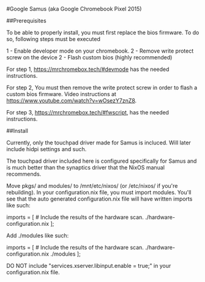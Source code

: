 #Google Samus (aka Google Chromebook Pixel 2015)

##Prerequisites

To be able to properly install, you must first replace the bios firmware. To do so, following steps must be executed

1 - Enable developer mode on your chromebook.
2 - Remove write protect screw on the device
2 - Flash custom bios (highly recommended)

For step 1, https://mrchromebox.tech/#devmode has the needed instructions.

For step 2,  You must then remove the write protect screw in order to flash a custom bios firmware. Video instructions at https://www.youtube.com/watch?v=wOsezY7znZ8.

For step 3, https://mrchromebox.tech/#fwscript, has the needed instructions.

##Install

Currently, only the touchpad driver made for Samus is incluced. Will later include hidpi settings and such.

The touchpad driver included here is configured specifically for Samus and is much better than the synaptics driver that the NixOS manual recommends.

Move pkgs/ and modules/ to /mnt/etc/nixos/ (or /etc/nixos/ if you're rebuilding). In your configuration.nix file, you must import modules. You'll see that the auto generated configuration.nix file will have written imports like such:

imports = 
  [ # Include the results of the hardware scan.
  ./hardware-configuration.nix
  ];

Add ./modules like such:

imports = 
  [ # Include the results of the hardware scan.
  ./hardware-configuration.nix
  ./modules
  ];

DO NOT include "services.xserver.libinput.enable = true;" in your configuration.nix file.
